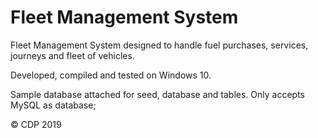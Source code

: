 # Fleet Management System

Fleet Management System designed to handle fuel purchases, services, journeys and fleet of vehicles.

Developed, compiled and tested on Windows 10.

Sample database attached for seed, database and tables. Only accepts MySQL as database;

&copy; CDP 2019
